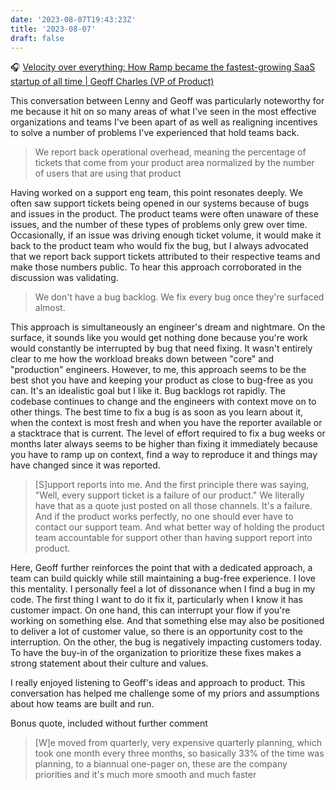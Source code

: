 ```yaml
---
date: '2023-08-07T19:43:23Z'
title: '2023-08-07'
draft: false
---
```


🎧 [Velocity over everything: How Ramp became the fastest-growing SaaS startup of all time | Geoff Charles (VP of Product)](https://www.lennyspodcast.com/velocity-over-everything-how-ramp-became-the-fastest-growing-saas-startup-of-all-time-geoff-charl/)

This conversation between Lenny and Geoff was particularly noteworthy for me because it hit on so many areas of what I've seen in the most effective organizations and teams I've been apart of as well as realigning incentives to solve a number of problems I've experienced that hold teams back.

> We report back operational overhead, meaning the percentage of tickets that come from your product area normalized by the number of users that are using that product

Having worked on a support eng team, this point resonates deeply.
We often saw support tickets being opened in our systems because of bugs and issues in the product.
The product teams were often unaware of these issues, and the number of these types of problems only grew over time.
Occasionally, if an issue was driving enough ticket volume, it would make it back to the product team who would fix the bug, but I always advocated that we report back support tickets attributed to their respective teams and make those numbers public.
To hear this approach corroborated in the discussion was validating.

> We don't have a bug backlog.
> We fix every bug once they're surfaced almost.

This approach is simultaneously an engineer's dream and nightmare.
On the surface, it sounds like you would get nothing done because you're work would constantly be interrupted by bug that need fixing.
It wasn't entirely clear to me how the workload breaks down between "core" and "production" engineers.
However, to me, this approach seems to be the best shot you have and keeping your product as close to bug-free as you can.
It's an idealistic goal but I like it.
Bug backlogs rot rapidly.
The codebase continues to change and the engineers with context move on to other things.
The best time to fix a bug is as soon as you learn about it, when the context is most fresh and when you have the reporter available or a stacktrace that is current.
The level of effort required to fix a bug weeks or months later always seems to be higher than fixing it immediately because you have to ramp up on context, find a way to reproduce it and things may have changed since it was reported.

> [S]upport reports into me. And the first principle there was saying, "Well, every support ticket is a failure of our product."
> We literally have that as a quote just posted on all those channels.
> It's a failure.
> And if the product works perfectly, no one should ever have to contact our support team.
> And what better way of holding the product team accountable for support other than having support report into product.

Here, Geoff further reinforces the point that with a dedicated approach, a team can build quickly while still maintaining a bug-free experience.
I love this mentality.
I personally feel a lot of dissonance when I find a bug in my code.
The first thing I want to do it fix it, particularly when I know it has customer impact.
On one hand, this can interrupt your flow if you're working on something else.
And that something else may also be positioned to deliver a lot of customer value, so there is an opportunity cost to the interruption.
On the other, the bug is negatively impacting customers today.
To have the buy-in of the organization to prioritize these fixes makes a strong statement about their culture and values.

I really enjoyed listening to Geoff's ideas and approach to product.
This conversation has helped me challenge some of my priors and assumptions about how teams are built and run.

Bonus quote, included without further comment

> [W]e moved from quarterly, very expensive quarterly planning, which took one month every three months, so basically 33% of the time was planning, to a biannual one-pager on, these are the company priorities and it's much more smooth and much faster

